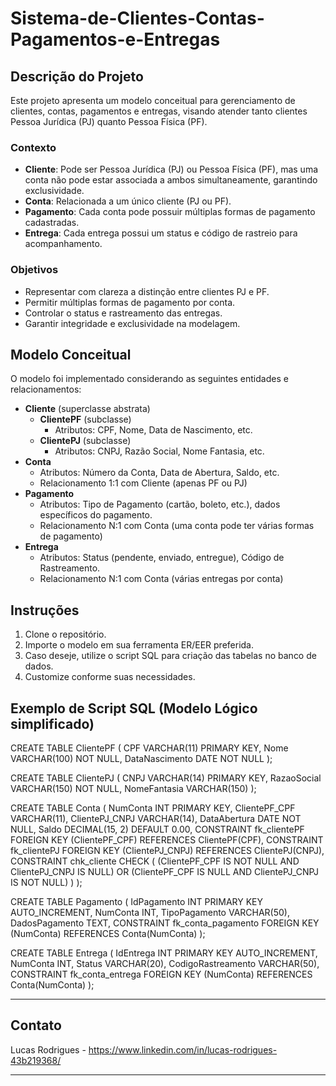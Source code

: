 # Sistema-de-Clientes-Contas-Pagamentos-e-Entregas
## Descrição do Projeto
Este projeto apresenta um modelo conceitual para gerenciamento de clientes, contas, pagamentos e entregas, visando atender tanto clientes Pessoa Jurídica (PJ) quanto Pessoa Física (PF).
### Contexto
- **Cliente**: Pode ser Pessoa Jurídica (PJ) ou Pessoa Física (PF), mas uma conta não pode estar associada a ambos simultaneamente, garantindo exclusividade.
- **Conta**: Relacionada a um único cliente (PJ ou PF).
- **Pagamento**: Cada conta pode possuir múltiplas formas de pagamento cadastradas.
- **Entrega**: Cada entrega possui um status e código de rastreio para acompanhamento.

### Objetivos

- Representar com clareza a distinção entre clientes PJ e PF.
- Permitir múltiplas formas de pagamento por conta.
- Controlar o status e rastreamento das entregas.
- Garantir integridade e exclusividade na modelagem.

## Modelo Conceitual

O modelo foi implementado considerando as seguintes entidades e relacionamentos:

- **Cliente** (superclasse abstrata)
  - **ClientePF** (subclasse)
    - Atributos: CPF, Nome, Data de Nascimento, etc.
  - **ClientePJ** (subclasse)
    - Atributos: CNPJ, Razão Social, Nome Fantasia, etc.
- **Conta**
  - Atributos: Número da Conta, Data de Abertura, Saldo, etc.
  - Relacionamento 1:1 com Cliente (apenas PF ou PJ)
- **Pagamento**
  - Atributos: Tipo de Pagamento (cartão, boleto, etc.), dados específicos do pagamento.
  - Relacionamento N:1 com Conta (uma conta pode ter várias formas de pagamento)
- **Entrega**
  - Atributos: Status (pendente, enviado, entregue), Código de Rastreamento.
  - Relacionamento N:1 com Conta (várias entregas por conta)

## Instruções

1. Clone o repositório.
2. Importe o modelo em sua ferramenta ER/EER preferida.
3. Caso deseje, utilize o script SQL para criação das tabelas no banco de dados.
4. Customize conforme suas necessidades.
## Exemplo de Script SQL (Modelo Lógico simplificado)
CREATE TABLE ClientePF (
    CPF VARCHAR(11) PRIMARY KEY,
    Nome VARCHAR(100) NOT NULL,
    DataNascimento DATE NOT NULL
);

CREATE TABLE ClientePJ (
    CNPJ VARCHAR(14) PRIMARY KEY,
    RazaoSocial VARCHAR(150) NOT NULL,
    NomeFantasia VARCHAR(150)
);

CREATE TABLE Conta (
    NumConta INT PRIMARY KEY,
    ClientePF_CPF VARCHAR(11),
    ClientePJ_CNPJ VARCHAR(14),
    DataAbertura DATE NOT NULL,
    Saldo DECIMAL(15, 2) DEFAULT 0.00,
    CONSTRAINT fk_clientePF FOREIGN KEY (ClientePF_CPF) REFERENCES ClientePF(CPF),
    CONSTRAINT fk_clientePJ FOREIGN KEY (ClientePJ_CNPJ) REFERENCES ClientePJ(CNPJ),
    CONSTRAINT chk_cliente CHECK (
      (ClientePF_CPF IS NOT NULL AND ClientePJ_CNPJ IS NULL) OR
      (ClientePF_CPF IS NULL AND ClientePJ_CNPJ IS NOT NULL)
    )
);

CREATE TABLE Pagamento (
    IdPagamento INT PRIMARY KEY AUTO_INCREMENT,
    NumConta INT,
    TipoPagamento VARCHAR(50),
    DadosPagamento TEXT,
    CONSTRAINT fk_conta_pagamento FOREIGN KEY (NumConta) REFERENCES Conta(NumConta)
);

CREATE TABLE Entrega (
    IdEntrega INT PRIMARY KEY AUTO_INCREMENT,
    NumConta INT,
    Status VARCHAR(20),
    CodigoRastreamento VARCHAR(50),
    CONSTRAINT fk_conta_entrega FOREIGN KEY (NumConta) REFERENCES Conta(NumConta)
);

---

## Contato

Lucas Rodrigues - https://www.linkedin.com/in/lucas-rodrigues-43b219368/

---


